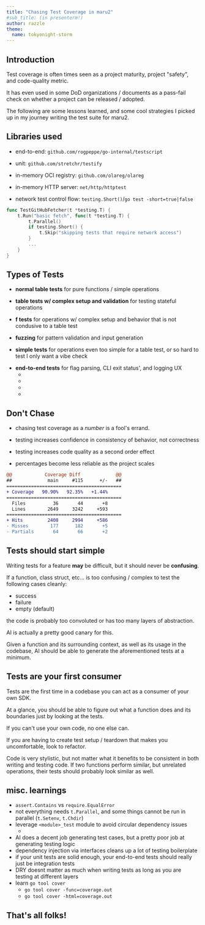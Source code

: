 ```yaml
---
title: "Chasing Test Coverage in maru2"
#sub_title: (in presenterm!)
author: razzle
theme:
  name: tokyonight-storm
---
```


## Introduction

Test coverage is often times seen as a project maturity, project "safety", and code-quality metric.

It has even used in some DoD organizations / documents as a pass-fail check
on whether a project can be released / adopted.

The following are some lessons learned, and some cool strategies I picked up in my journey writing the test suite for maru2.

<!-- end_slide -->

## Libraries used

- end-to-end: `github.com/rogpeppe/go-internal/testscript`
<!-- pause -->
- unit: `github.com/stretchr/testify`
<!-- pause -->
- in-memory OCI registry: `github.com/olareg/olareg`
<!-- pause -->
- in-memory HTTP server: `net/http/httptest`
<!-- pause -->
- network test control flow: `testing.Short()`/`go test -short=true|false`
<!-- pause -->

```go
func TestGitHubFetcher(t *testing.T) {
	t.Run("basic fetch", func(t *testing.T) {
		t.Parallel()
		if testing.Short() {
			t.Skip("skipping tests that require network access")
		}
		...
	}
}
```

<!-- end_slide -->

## Types of Tests

- **normal table tests** for pure functions / simple operations
<!-- pause -->
- **table tests w/ complex setup and validation** for testing stateful operations
<!-- pause -->
- **f tests** for operations w/ complex setup and behavior that is not condusive to a table test
<!-- pause -->
- **fuzzing** for pattern validation and input generation
<!-- pause -->
- **simple tests** for operations even too simple for a table test, or so hard to test I only want a vibe check
<!-- pause -->
- **end-to-end tests** for flag parsing, CLI exit status', and logging UX
  - [](cmd/main_test.go)
  - [](cmd/root_test.go)
  - [](testdata/call-local.txtar)
  - [](testdata/completion.txtar)

<!-- end_slide -->

## Don't Chase

<!-- pause -->
- chasing test coverage as a _number_ is a fool's errand.
<!-- pause -->
- testing increases confidence in consistency of behavior, not correctness
<!-- pause -->
- testing increases code quality as a second order effect
<!-- pause -->
- percentages become less reliable as the project scales

```diff
@@            Coverage Diff             @@
##             main     #115      +/-   ##
==========================================
+ Coverage   90.90%   92.35%   +1.44%
==========================================
  Files          36       44       +8
  Lines        2649     3242     +593
==========================================
+ Hits         2408     2994     +586
- Misses        177      182       +5
- Partials       64       66       +2
```

<!-- end_slide -->

## Tests should start simple

Writing tests for a feature **may** be difficult, but it should never be **confusing**.

<!-- pause -->

If a function, class struct, etc... is too confusing / complex to test the following cases cleanly:

- success
- failure
- empty (default)

the code is probably too convoluted or has too many layers of abstraction.

AI is actually a pretty good canary for this.

Given a function and its surrounding context, as well as its usage in the codebase, AI should be able to generate the aforementioned tests at a minimum.

<!-- end_slide -->

## Tests are your first consumer

Tests are the first time in a codebase you can act as a consumer of your own SDK.

At a glance, you should be able to figure out what a function does and its boundaries just by looking at the tests.

If you can't use your own code, no one else can.

<!-- pause -->

If you are having to create test setup / teardown that makes you uncomfortable, look to refactor.

Code is very stylistic, but not matter what it benefits to be consistent in both writing and testing code. If two functions perform similar, but unrelated operations, their tests should probably look similar as well.

<!-- end_slide -->

## misc. learnings

- `assert.Contains` vs `require.EqualError`
- not everything needs `t.Parallel`, and some things cannot be run in parallel (`t.Setenv`, `t.Chdir`)
- leverage `<module>_test` module to avoid circular dependency issues
  - [](uses/oci_test.go)
- AI does a decent job generating test cases, but a pretty poor job at generating testing logic
- dependency injection via interfaces cleans up a lot of testing boilerplate
- if your unit tests are solid enough, your end-to-end tests should really just be integration tests
- DRY doesnt matter as much when writing tests as long as you are testing at different layers
- learn `go tool cover`
  - `go tool cover -func=coverage.out`
  - `go tool cover -html=coverage.out`

<!-- end_slide -->

<!--jump_to_middle-->

## That's all folks!
